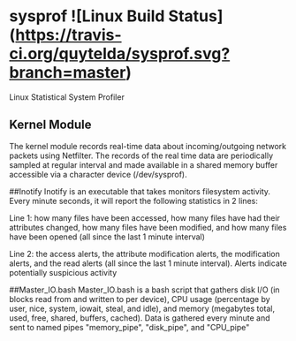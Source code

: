 # sysprof ![Linux Build Status] (https://travis-ci.org/quytelda/sysprof.svg?branch=master)
Linux Statistical System Profiler

## Kernel Module
The kernel module records real-time data about incoming/outgoing network packets using Netfilter.  The records of the real time data are periodically sampled at regular interval and made available in a shared memory buffer accessible via a character device (/dev/sysprof).

##Inotify
Inotify is an executable that takes monitors filesystem activity. Every minute seconds, it will report the following statistics in 
2 lines:

Line 1: how many files have been accessed, how many files have had their attributes changed, how many files have been modified, and
how many files have been opened (all since the last 1 minute interval)

Line 2: the access alerts, the attribute modification alerts, the modification alerts, and the read alerts 
(all since the last 1 minute interval). Alerts indicate potentially suspicious activity

##Master_IO.bash
Master_IO.bash is a bash script that gathers disk I/O (in blocks read from and written to per device), CPU usage (percentage by user, nice, system, iowait, steal, and idle), and memory (megabytes total, used, free, shared, buffers, cached). Data is gathered every minute and sent to named pipes "memory_pipe", "disk_pipe", and "CPU_pipe"
